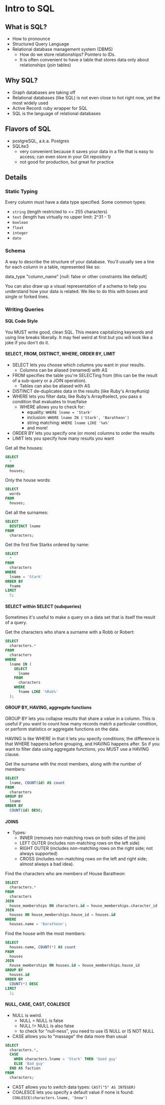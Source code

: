 # Intro to SQL

## What is SQL?

- How to pronounce
- Structured Query Language
- Relational database management system (DBMS)
  - How do we store relationships? Pointers to IDs.
  - It is often convenient to have a table that stores data only about
    relationships (join tables)

## Why SQL?

- Graph databases are taking off
- Relational databases (like SQL) is not even close to hot right now,
  yet the most widely used
- Active Record: ruby wrapper for SQL
- SQL is the language of relational databases

## Flavors of SQL

- postgreSQL, a.k.a. Postgres
- SQLite3
  - very convenient because it saves your data in a file that is easy to
    access; can even store in your Git repository
  - not good for production, but great for practice

## Details

### Static Typing

Every column must have a data type specified. Some common types:
  - `string` (length restricted to <= 255 characters)
  - `text` (length has virtually no upper limit: 2^31 - 1)
  - `boolean`
  - `float`
  - `integer`
  - `date`

### Schema

A way to describe the structure of your database. You'll usually see a
line for each column in a table, represented like so:

data_type "column_name" [null: false or other constraints like default]

You can also draw up a visual representation of a schema to help you
understand how your data is related. We like to do this with boxes and
single or forked lines.

### Writing Queries

#### SQL Code Style

You MUST write good, clean SQL. This means capitalizing keywords and
using line breaks liberally. It may feel weird at first but you will
look like a joke if you don't do it.

#### SELECT, FROM, DISTINCT, WHERE, ORDER BY, LIMIT

- SELECT lets you choose which columns you want in your results.
  - Columns can be aliased (renamed) with AS
- FROM specifies the table you're SELECTing from (this can be the result
  of a sub-query or a JOIN operation).
  - Tables can also be aliased with AS
- DISTINCT de-duplicates data in the results (like Ruby's Array#uniq)
- WHERE lets you filter data; like Ruby's Array#select, you pass a
  condition that evaluates to true/false
  - WHERE allows you to check for:
    - equality: `WHERE lname = 'Stark'`
    - inclusion: `WHERE lname IN ('Stark', 'Baratheon')`
    - string matching: `WHERE lname LIKE '%a%'`
    - and more!
- ORDER BY lets you specify one (or more) columns to order the results
- LIMIT lets you specify how many results you want

Get all the houses:

```sql
SELECT
  *
FROM
  houses;
```

Only the house words:

```sql
SELECT
  words
FROM
  houses;
```

Get all the surnames:

```sql
SELECT
  DISTINCT lname
FROM
  characters;
```

Get the first five Starks ordered by name:

```sql
SELECT
  *
FROM
  characters
WHERE
  lname = 'Stark'
ORDER BY
  fname
LIMIT
  5;
```

#### SELECT within SELECT (subqueries)

Sometimes it's useful to make a query on a data set that is itself the
result of a query.

Get the characters who share a surname with a Robb or Robert:

```sql
SELECT
  characters.*
FROM
  characters
WHERE
  lname IN (
    SELECT
      lname
    FROM
      characters
    WHERE
      fname LIKE '%Rob%'
  );
```

#### GROUP BY, HAVING, aggregate functions

GROUP BY lets you collapse results that share a value in a column. This
is useful if you want to count how many records match a particular
condition, or perform statistics or aggregate functions on the data.

HAVING is like WHERE in that it lets you specify conditions; the
difference is that WHERE happens before grouping, and HAVING happens
after. So if you want to filter data using aggregate functions, you MUST
use a HAVING clause.

Get the surname with the most members, along with the number of members:

```sql
SELECT
  lname, COUNT(id) AS count
FROM
  characters
GROUP BY
  lname
ORDER BY
  COUNT(id) DESC;
```

#### JOINS

- Types:
  - INNER (removes non-matching rows on both sides of the join)
  - LEFT OUTER (includes non-matching rows on the left side)
  - RIGHT OUTER (includes non-matching rows on the right side; not
    always supported)
  - CROSS (includes non-matching rows on the left and right side; almost
    always a bad idea).

Find the characters who are members of House Baratheon:

```sql
SELECT
  characters.*
FROM
  characters
JOIN
  house_memberships ON characters.id = house_memberships.character_id
JOIN
  houses ON house_memberships.house_id = houses.id
WHERE
  houses.name = 'Baratheon';
```

Find the house with the most members:

```sql
SELECT
  houses.name, COUNT(*) AS count
FROM
  houses
JOIN
  house_memberships ON houses.id = house_memberships.house_id
GROUP BY
  houses.id
ORDER BY
  COUNT(*) DESC
LIMIT
  1;
```

#### NULL, CASE, CAST, COALESCE

- NULL is weird.
  - NULL = NULL is false
  - NULL != NULL is also false
  - to check for "null-ness", you need to use IS NULL or IS NOT NULL
- CASE allows you to "massage" the data more than usual

```sql
SELECT
  characters.*,
  CASE
    WHEN characters.lname = 'Stark' THEN 'Good guy'
    ELSE 'Bad guy'
  END AS faction
FROM
  characters;
```

- CAST allows you to switch data types: `CAST("5" AS INTEGER)`
- COALESCE lets you specify a default value if none is found:
  `COALESCE(characters.lname, 'Snow')`
